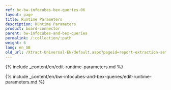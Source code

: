 ```yaml
---
ref: bc-bw-infocubes-bex-queries-06
layout: page
title: Runtime Parameters
description: Runtime Parameters
product: board-connector
parent: bw-infocubes-and-bex-queries
permalink: /:collection/:path
weight: 6
lang: en_GB
old_url: /Xtract-Universal-EN/default.aspx?pageid=report-extraction-settings
---
```


{% include _content/en/edit-runtime-parameters.md %}

{% include _content/en/bw-infocubes-and-bex-queries/edit-runtime-parameters.md %}
